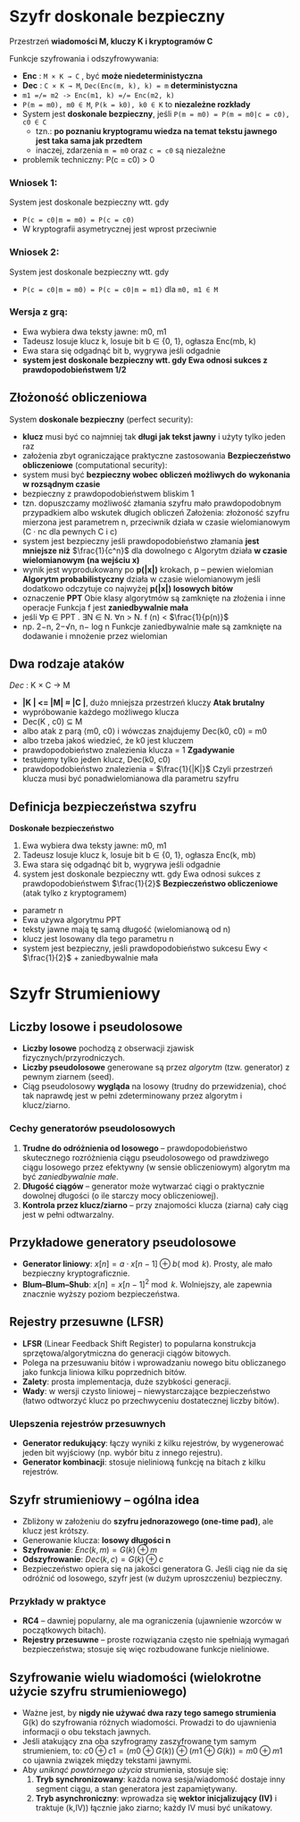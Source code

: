 # Szyfr doskonale bezpieczny
Przestrzeń **wiadomości M, kluczy K i kryptogramów C**

Funkcje szyfrowania i odszyfrowywania:
- **Enc** : `M × K → C` , być **może niedeterministyczna**
- **Dec** : `C × K → M`, `Dec(Enc(m, k), k) = m` **deterministyczna**
- `m1 =/= m2 -> Enc(m1, k) =/= Enc(m2, k)`
- `P(m = m0), m0 ∈ M`, `P(k = k0), k0 ∈ K` to **niezależne rozkłady**
- System jest **doskonale bezpieczny**, jeśli `P(m = m0) = P(m = m0|c = c0), c0 ∈ C`
    - tzn.: **po poznaniu kryptogramu wiedza na temat tekstu jawnego jest taka sama jak przedtem**
    - inaczej, zdarzenia `m = m0` oraz `c = c0` są niezależne
- problemik techniczny: P(c = c0) > 0

### Wniosek 1:
System jest doskonale bezpieczny wtt. gdy
- `P(c = c0|m = m0) = P(c = c0)`
- W kryptografii asymetrycznej jest wprost przeciwnie

### Wniosek 2:
System jest doskonale bezpieczny wtt. gdy
- `P(c = c0|m = m0) = P(c = c0|m = m1)` dla `m0, m1 ∈ M`

### Wersja z grą:
- Ewa wybiera dwa teksty jawne: m0, m1
- Tadeusz losuje klucz k, losuje bit b ∈ {0, 1}, ogłasza Enc(mb, k)
- Ewa stara się odgadnąć bit b, wygrywa jeśli odgadnie
- **system jest doskonale bezpieczny wtt. gdy Ewa odnosi sukces z prawdopodobieństwem 1/2**

## Złożoność obliczeniowa
System **doskonale bezpieczny** (perfect security):
- **klucz** musi być co najmniej tak **długi jak tekst jawny** i użyty tylko jeden raz
- założenia zbyt ograniczające praktyczne zastosowania
**Bezpieczeństwo obliczeniowe** (computational security):
- system musi być **bezpieczny wobec obliczeń możliwych do**
**wykonania w rozsądnym czasie**
- bezpieczny z prawdopodobieństwem bliskim 1
- tzn. dopuszczamy możliwość złamania szyfru mało prawdopodobnym przypadkiem albo wskutek długich obliczeń
Założenia: złożoność szyfru mierzona jest parametrem n, przeciwnik działa w czasie wielomianowym (C · nc dla pewnych C i c)
- system jest bezpieczny jeśli prawdopodobieństwo złamania **jest mniejsze niż** $\frac{1}{c^n}$ dla dowolnego c
Algorytm działa **w czasie wielomianowym (na wejściu x)**
- wynik jest wyprodukowany po **p(|x|)** krokach, p – pewien wielomian
**Algorytm probabilistyczny** działa w czasie wielomianowym jeśli dodatkowo odczytuje co najwyżej **p(|x|) losowych bitów**
- oznaczenie **PPT**
Obie klasy algorytmów są zamknięte na złożenia i inne operacje
Funkcja f jest **zaniedbywalnie mała**
- jeśli ∀p ∈ PPT . ∃N ∈ N. ∀n > N. f (n) < $\frac{1}{p(n)}$
- np. 2−n, 2−√n, n− log n
Funkcje zaniedbywalnie małe są zamknięte na dodawanie i mnożenie przez wielomian

## Dwa rodzaje ataków
*Dec* : K × C → M
- **|K | <= |M| ≈ |C |**, dużo mniejsza przestrzeń kluczy
**Atak brutalny**
- wypróbowanie każdego możliwego klucza
- Dec(K , c0) ⊆ M
- albo atak z parą ⟨m0, c0⟩ i wówczas znajdujemy Dec(k0, c0) = m0
- albo trzeba jakoś wiedzieć, że k0 jest kluczem
- prawdopodobieństwo znalezienia klucza = 1
**Zgadywanie**
- testujemy tylko jeden klucz, Dec(k0, c0)
- prawdopodobieństwo znalezienia = $\frac{1}{|K|}$
Czyli przestrzeń klucza musi być ponadwielomianowa dla parametru szyfru

## Definicja bezpieczeństwa szyfru
**Doskonałe bezpieczeństwo**
1. Ewa wybiera dwa teksty jawne: m0, m1
2. Tadeusz losuje klucz k, losuje bit b ∈ {0, 1}, ogłasza Enc(k, mb)
3. Ewa stara się odgadnąć bit b, wygrywa jeśli odgadnie
4. system jest doskonale bezpieczny wtt. gdy Ewa odnosi sukces z prawdopodobieństwem $\frac{1}{2}$
**Bezpieczeństwo obliczeniowe** (atak tylko z kryptogramem)
- parametr n
- Ewa używa algorytmu PPT
- teksty jawne mają tę samą długość (wielomianową od n)
- klucz jest losowany dla tego parametru n
- system jest bezpieczny, jeśli prawdopodobieństwo sukcesu Ewy < $\frac{1}{2}$ + zaniedbywalnie mała

# Szyfr Strumieniowy

## Liczby losowe i  pseudolosowe
- **Liczby losowe** pochodzą z obserwacji zjawisk fizycznych/przyrodniczych.
- **Liczby pseudolosowe** generowane są przez _algorytm_ (tzw. generator) z pewnym ziarnem (seed).
- Ciąg pseudolosowy **wygląda** na losowy (trudny do przewidzenia), choć tak naprawdę jest w pełni zdeterminowany przez algorytm i klucz/ziarno.

### Cechy generatorów pseudolosowych
1. **Trudne do odróżnienia od losowego** – prawdopodobieństwo skutecznego rozróżnienia ciągu pseudolosowego od prawdziwego ciągu losowego przez efektywny (w sensie obliczeniowym) algorytm ma być _zaniedbywalnie małe_.
2. **Długość ciągów** – generator może wytwarzać ciągi o praktycznie dowolnej długości (o ile starczy mocy obliczeniowej).
3. **Kontrola przez klucz/ziarno** – przy znajomości klucza (ziarna) cały ciąg jest w pełni odtwarzalny.

## Przykładowe generatory pseudolosowe
- **Generator liniowy**: $x[n]=a⋅x[n−1]⊕b(\bmod k)$. Prosty, ale mało bezpieczny kryptograficznie.
- **Blum–Blum–Shub**: $x[n]=x[n−1]^2\bmod k$. Wolniejszy, ale zapewnia znacznie wyższy poziom bezpieczeństwa.

## Rejestry przesuwne (LFSR)
- **LFSR** (Linear Feedback Shift Register) to popularna konstrukcja sprzętowa/algorytmiczna do generacji ciągów bitowych.
- Polega na przesuwaniu bitów i wprowadzaniu nowego bitu obliczanego jako funkcja liniowa kilku poprzednich bitów.
- **Zalety**: prosta implementacja, duże szybkości generacji.
- **Wady**: w wersji czysto liniowej – niewystarczające bezpieczeństwo (łatwo odtworzyć klucz po przechwyceniu dostatecznej liczby bitów).

### Ulepszenia rejestrów przesuwnych
- **Generator redukujący**: łączy wyniki z kilku rejestrów, by wygenerować jeden bit wyjściowy (np. wybór bitu z innego rejestru).
- **Generator kombinacji**: stosuje nieliniową funkcję na bitach z kilku rejestrów.

## Szyfr strumieniowy – ogólna idea
- Zbliżony w założeniu do **szyfru jednorazowego (one-time pad)**, ale klucz jest krótszy.
- Generowanie klucza: **losowy długości n**
- **Szyfrowanie**: $Enc⁡(k,m)=G(k)⊕m$ 
- **Odszyfrowanie**: $Dec⁡(k,c)=G(k)⊕c$
- Bezpieczeństwo opiera się na jakości generatora G. Jeśli ciąg nie da się odróżnić od losowego, szyfr jest (w dużym uproszczeniu) bezpieczny.

### Przykłady w praktyce
- **RC4** – dawniej popularny, ale ma ograniczenia (ujawnienie wzorców w początkowych bitach).
- **Rejestry przesuwne** – proste rozwiązania często nie spełniają wymagań bezpieczeństwa; stosuje się więc rozbudowane funkcje nieliniowe.

## Szyfrowanie wielu wiadomości (wielokrotne użycie szyfru strumieniowego)
- Ważne jest, by **nigdy nie używać dwa razy tego samego strumienia** G(k) do szyfrowania różnych wiadomości. Prowadzi to do ujawnienia informacji o obu tekstach jawnych.
- Jeśli atakujący zna oba szyfrogramy zaszyfrowane tym samym strumieniem, to:
    $c0⊕c1=(m0⊕G(k))⊕(m1⊕G(k))=m0⊕m1$
    co ujawnia związek między tekstami jawnymi.
- Aby _uniknąć powtórnego użycia_ strumienia, stosuje się:
    1. **Tryb synchronizowany**: każda nowa sesja/wiadomość dostaje inny segment ciągu, a stan generatora jest zapamiętywany.
    2. **Tryb asynchroniczny**: wprowadza się **wektor inicjalizujący (IV)** i traktuje (k,IV)) łącznie jako ziarno; każdy IV musi być unikatowy.
